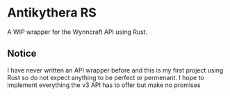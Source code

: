 # Antikythera RS

A WIP wrapper for the Wynncraft API using Rust.

## Notice

I have never written an API wrapper before and this is my first project using Rust so do not expect anything to be perfect or permenant. I hope to implement everything the v3 API has to offer but make no promises
